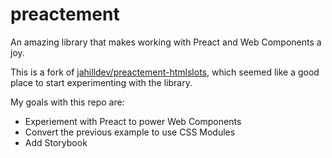 # preactement

An amazing library that makes working with Preact and Web Components a joy.

This is a fork of [jahilldev/preactement-htmlslots](https://github.com/jahilldev/preactement-htmlslots), which seemed like a good place to start experimenting with the library.

My goals with this repo are:

- Experiement with Preact to power Web Components
- Convert the previous example to use CSS Modules
- Add Storybook
